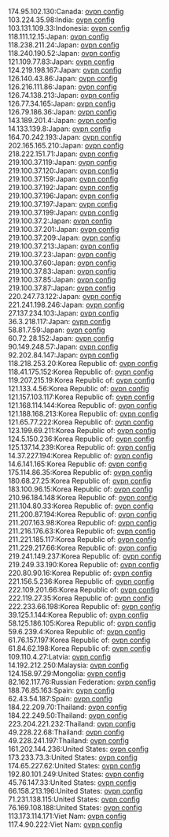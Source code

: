 174.95.102.130:Canada: [ovpn config](vpn/174_95_102_130.ovpn)  
103.224.35.98:India: [ovpn config](vpn/103_224_35_98.ovpn)  
103.131.109.33:Indonesia: [ovpn config](vpn/103_131_109_33.ovpn)  
118.111.12.15:Japan: [ovpn config](vpn/118_111_12_15.ovpn)  
118.238.211.24:Japan: [ovpn config](vpn/118_238_211_24.ovpn)  
118.240.190.52:Japan: [ovpn config](vpn/118_240_190_52.ovpn)  
121.109.77.83:Japan: [ovpn config](vpn/121_109_77_83.ovpn)  
124.219.198.167:Japan: [ovpn config](vpn/124_219_198_167.ovpn)  
126.140.43.86:Japan: [ovpn config](vpn/126_140_43_86.ovpn)  
126.216.111.86:Japan: [ovpn config](vpn/126_216_111_86.ovpn)  
126.74.138.213:Japan: [ovpn config](vpn/126_74_138_213.ovpn)  
126.77.34.165:Japan: [ovpn config](vpn/126_77_34_165.ovpn)  
126.79.186.36:Japan: [ovpn config](vpn/126_79_186_36.ovpn)  
143.189.201.4:Japan: [ovpn config](vpn/143_189_201_4.ovpn)  
14.133.139.8:Japan: [ovpn config](vpn/14_133_139_8.ovpn)  
164.70.242.193:Japan: [ovpn config](vpn/164_70_242_193.ovpn)  
202.165.165.210:Japan: [ovpn config](vpn/202_165_165_210.ovpn)  
218.222.151.71:Japan: [ovpn config](vpn/218_222_151_71.ovpn)  
219.100.37.119:Japan: [ovpn config](vpn/219_100_37_119.ovpn)  
219.100.37.120:Japan: [ovpn config](vpn/219_100_37_120.ovpn)  
219.100.37.159:Japan: [ovpn config](vpn/219_100_37_159.ovpn)  
219.100.37.192:Japan: [ovpn config](vpn/219_100_37_192.ovpn)  
219.100.37.196:Japan: [ovpn config](vpn/219_100_37_196.ovpn)  
219.100.37.197:Japan: [ovpn config](vpn/219_100_37_197.ovpn)  
219.100.37.199:Japan: [ovpn config](vpn/219_100_37_199.ovpn)  
219.100.37.2:Japan: [ovpn config](vpn/219_100_37_2.ovpn)  
219.100.37.201:Japan: [ovpn config](vpn/219_100_37_201.ovpn)  
219.100.37.209:Japan: [ovpn config](vpn/219_100_37_209.ovpn)  
219.100.37.213:Japan: [ovpn config](vpn/219_100_37_213.ovpn)  
219.100.37.23:Japan: [ovpn config](vpn/219_100_37_23.ovpn)  
219.100.37.60:Japan: [ovpn config](vpn/219_100_37_60.ovpn)  
219.100.37.83:Japan: [ovpn config](vpn/219_100_37_83.ovpn)  
219.100.37.85:Japan: [ovpn config](vpn/219_100_37_85.ovpn)  
219.100.37.87:Japan: [ovpn config](vpn/219_100_37_87.ovpn)  
220.247.73.122:Japan: [ovpn config](vpn/220_247_73_122.ovpn)  
221.241.198.246:Japan: [ovpn config](vpn/221_241_198_246.ovpn)  
27.137.234.103:Japan: [ovpn config](vpn/27_137_234_103.ovpn)  
36.3.218.117:Japan: [ovpn config](vpn/36_3_218_117.ovpn)  
58.81.7.59:Japan: [ovpn config](vpn/58_81_7_59.ovpn)  
60.72.28.152:Japan: [ovpn config](vpn/60_72_28_152.ovpn)  
90.149.248.57:Japan: [ovpn config](vpn/90_149_248_57.ovpn)  
92.202.84.147:Japan: [ovpn config](vpn/92_202_84_147.ovpn)  
118.218.253.20:Korea Republic of: [ovpn config](vpn/118_218_253_20.ovpn)  
118.41.175.152:Korea Republic of: [ovpn config](vpn/118_41_175_152.ovpn)  
119.207.215.19:Korea Republic of: [ovpn config](vpn/119_207_215_19.ovpn)  
121.133.4.56:Korea Republic of: [ovpn config](vpn/121_133_4_56.ovpn)  
121.157.103.117:Korea Republic of: [ovpn config](vpn/121_157_103_117.ovpn)  
121.168.114.144:Korea Republic of: [ovpn config](vpn/121_168_114_144.ovpn)  
121.188.168.213:Korea Republic of: [ovpn config](vpn/121_188_168_213.ovpn)  
121.65.77.222:Korea Republic of: [ovpn config](vpn/121_65_77_222.ovpn)  
123.199.69.211:Korea Republic of: [ovpn config](vpn/123_199_69_211.ovpn)  
124.5.150.236:Korea Republic of: [ovpn config](vpn/124_5_150_236.ovpn)  
125.137.14.239:Korea Republic of: [ovpn config](vpn/125_137_14_239.ovpn)  
14.37.227.194:Korea Republic of: [ovpn config](vpn/14_37_227_194.ovpn)  
14.6.141.165:Korea Republic of: [ovpn config](vpn/14_6_141_165.ovpn)  
175.114.86.35:Korea Republic of: [ovpn config](vpn/175_114_86_35.ovpn)  
180.68.27.25:Korea Republic of: [ovpn config](vpn/180_68_27_25.ovpn)  
183.100.96.15:Korea Republic of: [ovpn config](vpn/183_100_96_15.ovpn)  
210.96.184.148:Korea Republic of: [ovpn config](vpn/210_96_184_148.ovpn)  
211.104.80.33:Korea Republic of: [ovpn config](vpn/211_104_80_33.ovpn)  
211.200.87.194:Korea Republic of: [ovpn config](vpn/211_200_87_194.ovpn)  
211.207.163.98:Korea Republic of: [ovpn config](vpn/211_207_163_98.ovpn)  
211.216.176.63:Korea Republic of: [ovpn config](vpn/211_216_176_63.ovpn)  
211.221.185.117:Korea Republic of: [ovpn config](vpn/211_221_185_117.ovpn)  
211.229.217.66:Korea Republic of: [ovpn config](vpn/211_229_217_66.ovpn)  
219.241.149.237:Korea Republic of: [ovpn config](vpn/219_241_149_237.ovpn)  
219.249.33.190:Korea Republic of: [ovpn config](vpn/219_249_33_190.ovpn)  
220.80.90.16:Korea Republic of: [ovpn config](vpn/220_80_90_16.ovpn)  
221.156.5.236:Korea Republic of: [ovpn config](vpn/221_156_5_236.ovpn)  
222.109.201.66:Korea Republic of: [ovpn config](vpn/222_109_201_66.ovpn)  
222.119.27.35:Korea Republic of: [ovpn config](vpn/222_119_27_35.ovpn)  
222.233.66.198:Korea Republic of: [ovpn config](vpn/222_233_66_198.ovpn)  
39.125.1.144:Korea Republic of: [ovpn config](vpn/39_125_1_144.ovpn)  
58.125.186.105:Korea Republic of: [ovpn config](vpn/58_125_186_105.ovpn)  
59.6.239.4:Korea Republic of: [ovpn config](vpn/59_6_239_4.ovpn)  
61.76.157.197:Korea Republic of: [ovpn config](vpn/61_76_157_197.ovpn)  
61.84.62.198:Korea Republic of: [ovpn config](vpn/61_84_62_198.ovpn)  
109.110.4.27:Latvia: [ovpn config](vpn/109_110_4_27.ovpn)  
14.192.212.250:Malaysia: [ovpn config](vpn/14_192_212_250.ovpn)  
124.158.97.29:Mongolia: [ovpn config](vpn/124_158_97_29.ovpn)  
82.162.117.76:Russian Federation: [ovpn config](vpn/82_162_117_76.ovpn)  
188.76.85.163:Spain: [ovpn config](vpn/188_76_85_163.ovpn)  
62.43.54.187:Spain: [ovpn config](vpn/62_43_54_187.ovpn)  
184.22.209.70:Thailand: [ovpn config](vpn/184_22_209_70.ovpn)  
184.22.249.50:Thailand: [ovpn config](vpn/184_22_249_50.ovpn)  
223.204.221.232:Thailand: [ovpn config](vpn/223_204_221_232.ovpn)  
49.228.22.68:Thailand: [ovpn config](vpn/49_228_22_68.ovpn)  
49.228.241.197:Thailand: [ovpn config](vpn/49_228_241_197.ovpn)  
161.202.144.236:United States: [ovpn config](vpn/161_202_144_236.ovpn)  
173.233.73.3:United States: [ovpn config](vpn/173_233_73_3.ovpn)  
174.65.227.62:United States: [ovpn config](vpn/174_65_227_62.ovpn)  
192.80.101.249:United States: [ovpn config](vpn/192_80_101_249.ovpn)  
45.76.147.33:United States: [ovpn config](vpn/45_76_147_33.ovpn)  
66.158.213.196:United States: [ovpn config](vpn/66_158_213_196.ovpn)  
71.231.138.115:United States: [ovpn config](vpn/71_231_138_115.ovpn)  
76.169.108.188:United States: [ovpn config](vpn/76_169_108_188.ovpn)  
113.173.114.171:Viet Nam: [ovpn config](vpn/113_173_114_171.ovpn)  
117.4.90.222:Viet Nam: [ovpn config](vpn/117_4_90_222.ovpn)  
